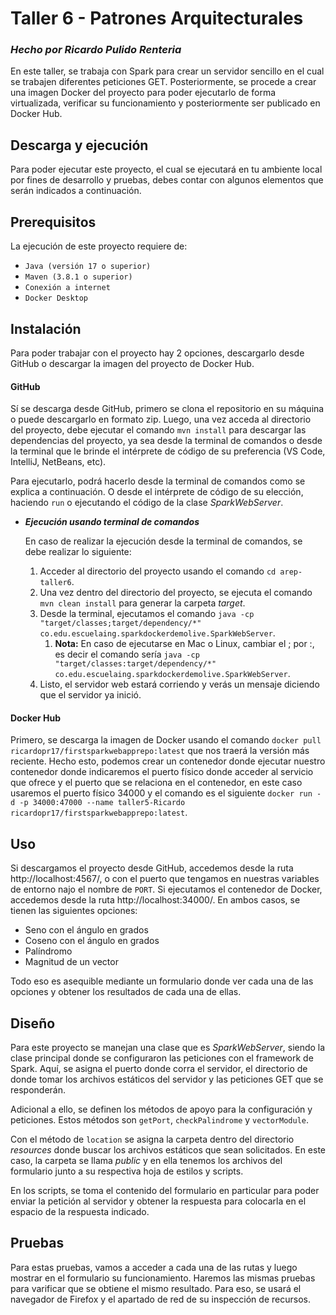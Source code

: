 # **Taller 6 - Patrones Arquitecturales**
### *Hecho por Ricardo Pulido Renteria*

En este taller, se trabaja con Spark para crear un servidor sencillo en el cual se trabajen diferentes peticiones GET. Posteriormente, se procede a crear una imagen Docker del proyecto para poder ejecutarlo de forma virtualizada, verificar su funcionamiento y posteriormente ser publicado en Docker Hub.

## **Descarga y ejecución**

Para poder ejecutar este proyecto, el cual se ejecutará en tu ambiente local por fines de desarrollo y pruebas, debes contar con algunos elementos que serán indicados a continuación.


## **Prerequisitos**

La ejecución de este proyecto requiere de:
- `Java (versión 17 o superior)`
- `Maven (3.8.1 o superior)`
- `Conexión a internet`
- `Docker Desktop`


## **Instalación**

Para poder trabajar con el proyecto hay 2 opciones, descargarlo desde GitHub o descargar la imagen del proyecto de Docker Hub.

#### GitHub
Sí se descarga desde GitHub, primero se clona el repositorio en su máquina o puede descargarlo en formato zip. Luego, una vez acceda al directorio del proyecto, debe ejecutar el comando `mvn install` para descargar las dependencias del proyecto, ya sea desde la terminal de comandos o desde la terminal que le brinde el intérprete de código de su preferencia (VS Code, IntelliJ, NetBeans, etc).

Para ejecutarlo, podrá hacerlo desde la terminal de comandos como se explica a continuación. O desde el intérprete de código de su elección, haciendo `run` o ejecutando el código de la clase _SparkWebServer_.


- **_Ejecución usando terminal de comandos_**
  
  En caso de realizar la ejecución desde la terminal de comandos, se debe realizar lo siguiente:
  1. Acceder al directorio del proyecto usando el comando `cd arep-taller6`.
  2. Una vez dentro del directorio del proyecto, se ejecuta el comando `mvn clean install` para generar la carpeta _target_.
  3. Desde la terminal, ejecutamos el comando `java -cp "target/classes;target/dependency/*" co.edu.escuelaing.sparkdockerdemolive.SparkWebServer`.
     1. **Nota:** En caso de ejecutarse en Mac o Linux, cambiar el ; por :, es decir el comando sería `java -cp "target/classes:target/dependency/*" co.edu.escuelaing.sparkdockerdemolive.SparkWebServer`.
  4. Listo, el servidor web estará corriendo y verás un mensaje diciendo que el servidor ya inició.

#### Docker Hub

Primero, se descarga la imagen de Docker usando el comando `docker pull ricardopr17/firstsparkwebapprepo:latest` que nos traerá la versión más reciente. Hecho esto, podemos crear un contenedor donde ejecutar nuestro contenedor donde indicaremos el puerto físico donde acceder al servicio que ofrece y el puerto que se relaciona en el contenedor, en este caso usaremos el puerto físico 34000 y el comando es el siguiente `docker run -d -p 34000:47000 --name taller5-Ricardo ricardopr17/firstsparkwebapprepo:latest`.

## **Uso**

Si descargamos el proyecto desde GitHub, accedemos desde la ruta http://localhost:4567/, o con el puerto que tengamos en nuestras variables de entorno najo el nombre de `PORT`. Si ejecutamos el contenedor de Docker, accedemos desde la ruta http://localhost:34000/. En ambos casos, se tienen las siguientes opciones:

+ Seno con el ángulo en grados
+ Coseno con el ángulo en grados
+ Palíndromo
+ Magnitud de un vector

Todo eso es asequible mediante un formulario donde ver cada una de las opciones y obtener los resultados de cada una de ellas.


## **Diseño**

Para este proyecto se manejan una clase que es _SparkWebServer_, siendo la clase principal donde se configuraron las peticiones con el framework de Spark. Aquí, se asigna el puerto donde corra el servidor, el directorio de donde tomar los archivos estáticos del servidor y las peticiones GET que se responderán.

Adicional a ello, se definen los métodos de apoyo para la configuración y peticiones. Estos métodos son `getPort`, `checkPalindrome` y `vectorModule`.

Con el método de `location` se asigna la carpeta dentro del directorio _resources_ donde buscar los archivos estáticos que sean solicitados. En este caso, la carpeta se llama _public_ y en ella tenemos los archivos del formulario junto a su respectiva hoja de estilos y scripts.

En los scripts, se toma el contenido del formulario en particular para poder enviar la petición al servidor y obtener la respuesta para colocarla en el espacio de la respuesta indicado.

## **Pruebas**

Para estas pruebas, vamos a acceder a cada una de las rutas y luego mostrar en el formulario su funcionamiento. Haremos las mismas pruebas para varificar que se obtiene el mismo resultado. Para eso, se usará el navegador de Firefox y el apartado de red de su inspección de recursos.
